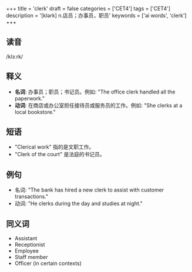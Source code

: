 +++
title = 'clerk'
draft = false
categories = ['CET4']
tags = ['CET4']
description = '[klərk] n.店员；办事员，职员'
keywords = ['ai words', 'clerk']
+++

## 读音
/klɜːrk/

## 释义
- **名词**: 办事员；职员；书记员。例如: "The office clerk handled all the paperwork."
- **动词**: 在商店或办公室担任接待员或服务员的工作。例如: "She clerks at a local bookstore."

## 短语
- "Clerical work" 指的是文职工作。
- "Clerk of the court" 是法庭的书记员。

## 例句
- 名词: "The bank has hired a new clerk to assist with customer transactions."
- 动词: "He clerks during the day and studies at night."

## 同义词
- Assistant
- Receptionist
- Employee
- Staff member
- Officer (in certain contexts)
